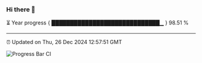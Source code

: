 ### Hi there 👋

⏳ Year progress { █████████████████████████████▁ } 98.51 %

---

⏰ Updated on Thu, 26 Dec 2024 12:57:51 GMT

![Progress Bar CI](https://github.com/IshwaranRudhara/GIT-ACTION/workflows/Progress%20Bar%20CI/badge.svg)
